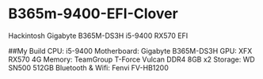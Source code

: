 # B365m-9400-EFI-Clover
Hackintosh Gigabyte B365M-DS3H   i5-9400 RX570 EFI

##My Build 
CPU: i5-9400
Motherboard: Gigabyte B365M-DS3H
GPU: XFX RX570 4G
Memory: TeamGroup T-Force Vulcan DDR4 8GB x2
Storage: WD SN500 512GB
Bluetooth & Wifi: Fenvi FV-HB1200


